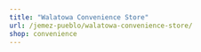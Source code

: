 ```yaml
---
title: "Walatowa Convenience Store"
url: /jemez-pueblo/walatowa-convenience-store/
shop: convenience
---
```

